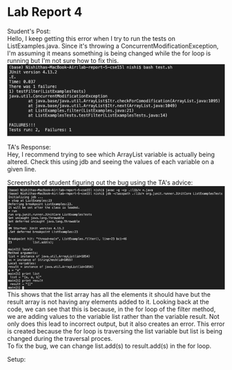 # Lab Report 4  

Student's Post:  
Hello, I keep getting this error when I try to run the tests on ListExamples.java. Since it's throwing a ConcurrentModificationException, I'm assuming it means something is being changed while the for loop is running but I'm not sure how to fix this.
![part 1](https://raw.githubusercontent.com/nselvakumar25/cse15l-lab-reports/main/lab5-p1.png)  

TA's Response:  
Hey, I recommend trying to see which ArrayList variable is actually being altered. Check this using jdb and seeing the values of each variable on a given line.

Screenshot of student figuring out the bug using the TA's advice:
![part 2](https://raw.githubusercontent.com/nselvakumar25/cse15l-lab-reports/main/lab5-p2.png)  
This shows that the list array has all the elements it should have but the result array is not having any elements added to it. Looking back at the code, we can see that this is because, in the for loop of the filter method, we are adding values to the variable list rather than the variable result. Not only does this lead to incorrect output, but it also creates an error. This error is created because the for loop is traversing the list variable but list is being changed during the traversal proces.  
To fix the bug, we can change list.add(s) to result.add(s) in the for loop.  

Setup:  



